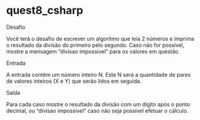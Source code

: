 # quest8_csharp
Desafio

Você terá o desafio de escrever um algoritmo que leia 2 números e imprima o resultado da divisão do primeiro pelo segundo. Caso não for possível, mostre a mensagem “divisao impossivel” para os valores em questão.

Entrada

A entrada contém um número inteiro N. Este N será a quantidade de pares de valores inteiros (X e Y) que serão lidos em seguida.

Saída

Para cada caso mostre o resultado da divisão com um dígito após o ponto decimal, ou “divisao impossivel” caso não seja possível efetuar o cálculo.

